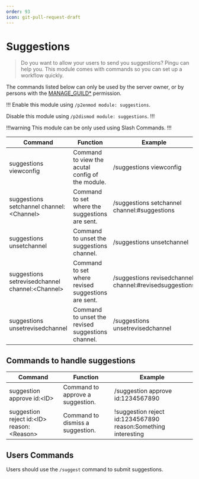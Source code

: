 ```yaml
---
order: 93
icon: git-pull-request-draft
---
```


# Suggestions

>  Do you want to allow your users to send you suggestions? Pingu can help you. This module comes with commands so you can set up a workflow quickly.

The commands listed below can only be used by the server owner, or by persons with the [MANAGE_GUILD\*](https://discord.com/developers/docs/topics/permissions) permission.

!!!
Enable this module using `/p2enmod module: suggestions`.

Disable this module using `/p2dismod module: suggestions`.
!!!

!!!warning
This module can be only used using Slash Commands.
!!!

| Command | Function | Example |
| -------------------------------------------------------------------- | ---------------------------------------------------------------------------------------------------------------------------------------------------------------- | -------------------------------------------------------------- |
| suggestions viewconfig | Command to view the acutal config of the module. | /suggestions viewconfig |
| suggestions setchannel channel:\<Channel>| Command to set where the suggestions are sent. | /suggestions setchannel channel:#suggestions |
| suggestions unsetchannel | Command to unset the suggestions channel. | /suggestions unsetchannel |
| suggestions setrevisedchannel channel:\<Channel> | Command to set where revised suggestions are sent. | /suggestions revisedchannel channel:#revisedsuggestions |
| suggestions unsetrevisedchannel | Command to unset the revised suggestions channel. | /suggestions unsetrevisedchannel |

## Commands to handle suggestions

| Command | Function | Example |
| -------------------------------------------------------------------- | ---------------------------------------------------------------------------------------------------------------------------------------------------------------- | -------------------------------------------------------------- |
| suggestion approve id:\<ID> | Command to approve a suggestion. | /suggestion approve id:1234567890 |
| suggestion reject id:\<ID> reason:\<Reason>| Command to dismiss a suggestion. | !suggestion reject id:1234567890 reason:Something interesting |

## Users Commands

Users should use the `/suggest` command to submit suggestions.